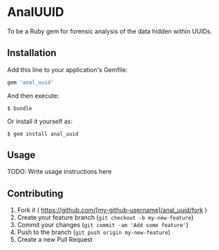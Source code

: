 # AnalUUID

To be a Ruby gem for forensic analysis of the data hidden within UUIDs.

## Installation

Add this line to your application's Gemfile:

```ruby
gem 'anal_uuid'
```

And then execute:

    $ bundle

Or install it yourself as:

    $ gem install anal_uuid

## Usage

TODO: Write usage instructions here

## Contributing

1. Fork it ( https://github.com/[my-github-username]/anal_uuid/fork )
2. Create your feature branch (`git checkout -b my-new-feature`)
3. Commit your changes (`git commit -am 'Add some feature'`)
4. Push to the branch (`git push origin my-new-feature`)
5. Create a new Pull Request
